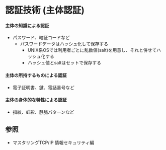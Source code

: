 # 認証技術 (主体認証)
#### 主体の知識による認証
- パスワード、暗証コードなど
  - パスワードデータはハッシュ化して保存する
    - UNIX系OSでは利用者ごとに乱数値(salt)を用意し、それと併せてハッシュ化する
    - ハッシュ値とsaltはセットで保存する

#### 主体の所持するものによる認証
- 電子証明書、鍵、電話番号など

#### 主体の身体的な特性による認証
- 指紋、虹彩、静脈パターンなど

## 参照
- マスタリングTCP/IP 情報セキュリティ編
